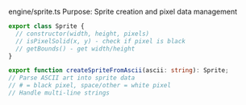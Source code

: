 engine/sprite.ts
Purpose: Sprite creation and pixel data management

```typescript
export class Sprite {
  // constructor(width, height, pixels)
  // isPixelSolid(x, y) - check if pixel is black
  // getBounds() - get width/height
}

export function createSpriteFromAscii(ascii: string): Sprite;
// Parse ASCII art into sprite data
// # = black pixel, space/other = white pixel
// Handle multi-line strings
```
